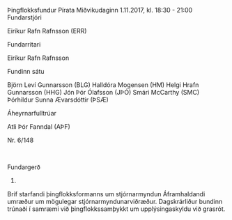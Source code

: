 Þingflokksfundur Pírata
Miðvikudaginn 1.11.2017, kl. 18:30 - 21:00
Fundarstjóri

Eiríkur Rafn Rafnsson (ERR)

Fundarritari

Eiríkur Rafn Rafnsson

Fundinn sátu

Björn Leví Gunnarsson (BLG)
Halldóra Mogensen (HM)
Helgi Hrafn Gunnarsson (HHG)
Jón Þór Ólafsson (JÞÓ)
Smári McCarthy (SMC)
Þórhildur Sunna Ævarsdóttir (ÞSÆ)

Áheyrnarfulltrúar

Atli Þór Fanndal (AÞF)

Nr. 6/148

 
 

Fundargerð

1.
Bríf starfandi þingflokksformanns um stjórnarmyndun
Áframhaldandi umræður um mögulegar stjórnarmyndunarviðræður. Dagskrárliður bundinn trúnaði í
samræmi við þingflokkssamþykkt um upplýsingaskyldu við grasrót.
 

